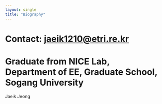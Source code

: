 ```yaml
---
layout: single
title: "Biography"
---
```


# Contact: jaeik1210@etri.re.kr
# Graduate from NICE Lab, Department of EE, Graduate School, Sogang University

Jaeik Jeong
